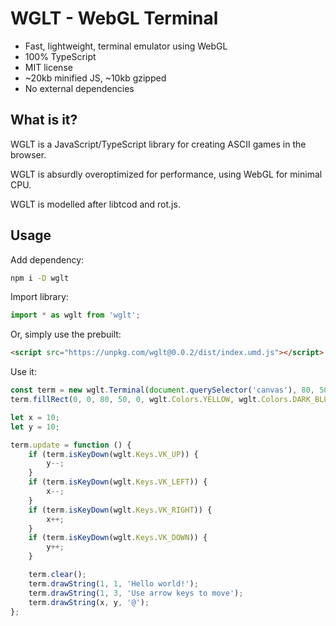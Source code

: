 # WGLT - WebGL Terminal

* Fast, lightweight, terminal emulator using WebGL
* 100% TypeScript
* MIT license
* ~20kb minified JS, ~10kb gzipped
* No external dependencies

## What is it?

WGLT is a JavaScript/TypeScript library for creating ASCII games in the browser.

WGLT is absurdly overoptimized for performance, using WebGL for minimal CPU.

WGLT is modelled after libtcod and rot.js.

## Usage

Add dependency:

```bash
npm i -D wglt
```

Import library:

```typescript
import * as wglt from 'wglt';
```

Or, simply use the prebuilt:

```html
<script src="https://unpkg.com/wglt@0.0.2/dist/index.umd.js"></script>
```

Use it:

```typescript
const term = new wglt.Terminal(document.querySelector('canvas'), 80, 50);
term.fillRect(0, 0, 80, 50, 0, wglt.Colors.YELLOW, wglt.Colors.DARK_BLUE);

let x = 10;
let y = 10;

term.update = function () {
    if (term.isKeyDown(wglt.Keys.VK_UP)) {
        y--;
    }
    if (term.isKeyDown(wglt.Keys.VK_LEFT)) {
        x--;
    }
    if (term.isKeyDown(wglt.Keys.VK_RIGHT)) {
        x++;
    }
    if (term.isKeyDown(wglt.Keys.VK_DOWN)) {
        y++;
    }

    term.clear();
    term.drawString(1, 1, 'Hello world!');
    term.drawString(1, 3, 'Use arrow keys to move');
    term.drawString(x, y, '@');
};
```
